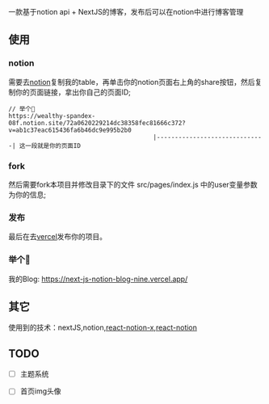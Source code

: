 一款基于notion api + NextJS的博客，发布后可以在notion中进行博客管理

## 使用

### notion
需要去[notion](https://wealthy-spandex-08f.notion.site/72a0620229214dc38358fec81666c372?v=ab1c37eac615436fa6b46dc9e995b2b0)复制我的table，再单击你的notion页面右上角的share按钮，然后复制你的页面链接，拿出你自己的页面ID;
```
// 举个🌰
https://wealthy-spandex-08f.notion.site/72a0620229214dc38358fec81666c372?v=ab1c37eac615436fa6b46dc9e995b2b0
                                        |------------------------------| 这一段就是你的页面ID
```
### fork
然后需要fork本项目并修改目录下的文件 src/pages/index.js 中的user变量参数为你的信息;


### 发布
最后在去[vercel](https://vercel.com/)发布你的项目。

### 举个🌰
我的Blog: https://next-js-notion-blog-nine.vercel.app/
## 其它
使用到的技术：nextJS,notion,[react-notion-x](https://github.com/NotionX/react-notion-x),[react-notion](https://github.com/splitbee/react-notion)

## TODO

- [ ] 主题系统

- [ ] 首页img头像
